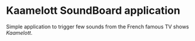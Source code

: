 # Kaamelott SoundBoard application

Simple application to trigger few sounds from the French famous TV shows *Kaamelott*.